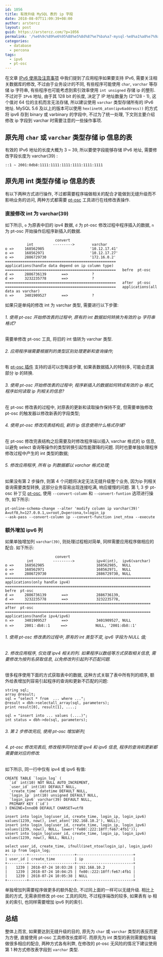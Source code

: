 ```yaml
---
id: 1056
title: 有效升级 MySQL 表的 ip 字段
date: 2018-08-07T11:09:39+08:00
author: arstercz
layout: post
guid: https://arstercz.com/?p=1056
permalink: '/%e6%9c%89%e6%95%88%e5%8d%87%e7%ba%a7-mysql-%e8%a1%a8%e7%9a%84-ip-%e5%ad%97%e6%ae%b5/'
categories:
  - database
  - percona
tags:
  - ipv6
  - pt-osc
---
```

在文章 [IPv6 使用及注意事项](https://blog.arstercz.com/ipv6-%E4%BD%BF%E7%94%A8%E5%8F%8A%E6%B3%A8%E6%84%8F%E4%BA%8B%E9%A1%B9/) 中我们提到了应用程序如果要支持 IPv6, 需要关注相关数据库的修改, 不过由于业务设计的不同, 有些程序可能使用 `char`, `varchar` 等存储 ip 字符串, 有些程序也可能考虑到索引效率使用 `int unsigned` 存储 ip 的整形. 不过对于 `IPv6` 地址, 由于其 128 bit 的长度, 决定了 IP 地址数量为 (2^128 - 1), 这个值对 64 位的主机而言无法存储, 所以建议使用 `varchar` 类型存储所有的 IPv6 地址.  MySQL 5.6 及以上的版本可以使用 `hex(inet6_aton(ipv6address))` 的方式将 ipv6 存到 binary 或 varbinary 的字段中, 不过为了统一处理, 下文则主要介绍修改 ip 字段到 varchar 时需要注意的一些操作事项. 

## 原先用 `char` 或 `varchar` 类型存储 ip 信息的表

有效的 IPv6 地址的长度大概为 3 ~ 39, 所以要使字段能够存储 IPv6 地址, 需要修改字段长度为 varchar(39) :

```
::1 ~ 2001:0db8:1111:1111:1111:1111:1111:1111
```

## 原先用 int 类型存储 ip 信息的表

有以下两种方式进行操作, 不过都需要程序端做相关的配合才能做到无缝升级而不影响业务的访问, 两种方式都需要 [pt-osc](https://blog.arstercz.com/top-10-percona-toolkit-tools-%E4%B8%89/) 工具进行在线修改表操作.

### 直接修改 int 为 varchar(39)

如下所示, `o` 为原表中旧的 ipv4 数据, `d` 为 pt-osc 修改过程中程序插入的数据, `n` 为 pt-osc 开始操作后程序新插入的数据.
```
                       convert
          int         --------->        varchar
o =>     168562985                     '10.12.17.41'
o =>     168562971                     '10.12.17.27'
o =>     2886729730                    '172.16.0.2'
===================================================   applications(handle data depend on ip column type)
===================================================   befre  pt-osc
d =>     2886736139       ==>           ?
d =>     3232235778       ==>           ?
===================================================   after  pt-osc
===================================================   applications(all data as varchar)
n =>     3401909527       ==>           ?
``` 

如果只是单纯的修改 int 为 varchar 类型, 需要进行以下步骤:

###### 1. 使用 pt-osc 开始修改表的过程中, 原有的 int 数据如何转换为有效的 ip 字符串格式?
   需要单修改 pt-osc 工具, 将旧的 int 值转为 varchar 类型.

###### 2. 应用程序端需要根据列的类型区别处理更新和查询操作;
  有 [pt-osc 插件](https://github.com/arstercz/percona-toolkit/blob/2.2/plugin/) 支持的话可以忽略该步骤, 如果表数据插入的特别多, 可能会遗漏部分 ip 的转换.

###### 3. 使用 pt-osc 开始修改表的过程中, 程序新插入的数据如何转成有效的 ip 格式, 程序如何读取 ip 列相关的信息?
 在 pt-osc 修改表的过程中, 对原表的更新和读取操作保持不变, 但需要单独修改 pt-osc 的触发器以修改新表的字段类型;

###### 4. 使用 pt-osc 修改完表结构后, 新的 ip 信息使用什么格式存储?
   在 pt-osc 修改完表结构之后需要及时修改程序端以插入 varchar 格式的 ip 信息, 以避免 select 查询等操作的类型转换引起性能骤降的问题. 同时也要单独处理程序修改过程中产生的 int 类型的数据;

###### 5. 修改应用程序, 所有 ip 列数据都以 varchar 格式处理;

如果没有第 2 步操作, 则第 4 个问题将决定无法无缝升级整个业务, 因为ip 列相关查询需要类型转换, 这部分业务容易出现连接吃满, 响应缓慢的问题. 第 1, 3 步 pt-osc 补丁见 [pt-osc](https://github.com/arstercz/percona-toolkit), 使用 `--convert-column` 和 `--convert-funtion` 选项进行操作, 如下所示:
```
pt-online-schema-change --alter 'modify column ip varchar(39)' A=utf8,h=127.0.0.1,u=root,D=percona,t=login_ip
--ask-pass --convert-column ip --convert-function inet_ntoa --execute
```

### 额外增加 ipv6 列

如果单独增加列 `varchar(39)`, 则处理过程相对简单, 同样需要应用程序做相应的配合. 如下所示:
```
                       convert
          int         --------->          ipv4(int),  ipv6(varchar)
o =>     168562985                        168562985,  NULL
o =>     168562971                        168562971,  NULL
o =>     2886729730                       2886729730, NULL
===================================================================   applications(only handle ipv4)
===================================================================   befre  pt-osc
d =>     2886736139       ==>             2886736139,
d =>     3232235778       ==>             3232235778,
===================================================================   after  pt-osc
===================================================================   applications(handle ipv4/ipv6)
n =>     3401909527       ==>             3401909527, NULL
n =>     2001：db8::1     ==>             NULL, '2001:db8::1'
```

###### 1. 使用 pt-osc 修改表的过程中, 原有的 int 类型不变, ipv6 字段为 NULL 值;

###### 2.  修改应用程序, 仅处理 ipv4 相关的列. 如果程序以数组等方式获取相关信息, 需要修改为按列名获取信息, 以免修改列引起列不匹配问题.
   很多程序使用下面的方式获取表中的数据, 这种方式关联了表中所有列的顺序, 额外给表增加列容易引起程序的查询和更新不匹配的问题:
```
string sql;
array @result;
sql = "select * from  ... where ...";
@result = dbh->selectall_array(sql, parameters);
print result[0], result[1], ....;

sql = "insert into ... values (....)";
int status = dbh->do(sql, parameters);
```

###### 3. 第 2 步修改完后, 使用 pt-osc 增加新列;

###### 4. pt-osc 修改完表后, 修改程序同时处理 ipv4 和 ipv6 信息, 程序的查询和更新都需要做对应的修改.
   如下所示, 同一行中仅有 ipv4 或 ipv6 有值:
```
CREATE TABLE `login_log` (
  `id` int(10) NOT NULL AUTO_INCREMENT,
  `user_id` int(10) DEFAULT NULL,
  `create_time` datetime DEFAULT NULL,
  `login_ip` int(10) unsigned DEFAULT NULL,
  `login_ipv6` varchar(39) DEFAULT NULL,
  PRIMARY KEY (`id`)
) ENGINE=InnoDB DEFAULT CHARSET=utf8

insert into login_log(user_id, create_time, login_ip, login_ipv6) values(1239, now(), inet_aton('192.168.10.2'), NULL);
insert into login_log(user_id, create_time, login_ip, login_ipv6) values(1239, now(), NULL, lower('fe80::222:18ff:fe67:4fb1'));
insert into login_log(user_id, create_time, login_ip, login_ipv6) values(1239, now(), NULL, NULL);

select user_id, create_time, ifnull(inet_ntoa(login_ip), login_ipv6) as ip from login_log;        
+---------+---------------------+--------------------------+
| user_id | create_time         | ip                       |
+---------+---------------------+--------------------------+
|    1239 | 2018-07-24 10:03:28 | 192.168.10.2             |
|    1239 | 2018-07-24 10:04:25 | fe80::222:18ff:fe67:4fb1 |
|    1239 | 2018-07-24 10:05:38 | NULL                     |
+---------+---------------------+--------------------------+
```

单独增加列需要程序做更多的额外配合, 不过同上面的一样可以无缝升级. 相比上面的方式, 无需承担修改 pt-osc 工具的风险, 不过程序端改的较多, 如果表有 ip 相关的索引, 也同样需要增加 ipv6 列的索引.

## 总结

整体上而言, 如果要达到无缝升级的目的, 原先为 `char` 或 `varchar` 类型的表反而更为方便, 直接使用 pt-osc 工具修改长度即可. 而原先为 int 类型的表则需要程序端做很多相应的配合, 两种方式各有利弊, 在修改的 pt-osc 无风险的情况下建议使用第 1 种方式修改表字段到 `varchar` 类型.
